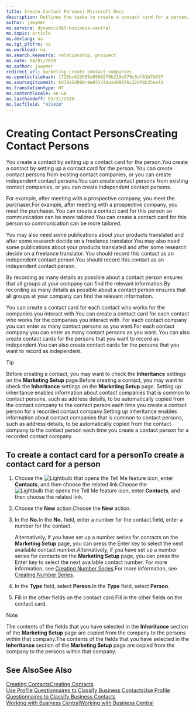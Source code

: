```yaml
---
title: Create Contact Persons| Microsoft Docs
description: Outlines the tasks to create a contact card for a person, for example, a prospect or supplier, helping to define the relationship and tailor communication.
author: jswymer
ms.service: dynamics365-business-central
ms.topic: article
ms.devlang: na
ms.tgt_pltfrm: na
ms.workload: na
ms.search.keywords: relationship, prospect
ms.date: 04/01/2019
ms.author: jswymer
redirect_url: marketing-create-contact-companies
ms.openlocfilehash: 1720bc633599a9568279b219e579c8df81b7b697
ms.sourcegitcommit: bd78a5d990c9e83174da1409076c22df8b35eafd
ms.translationtype: HT
ms.contentlocale: en-GB
ms.lasthandoff: 03/31/2019
ms.locfileid: "931428"
---
```

# <a name="creating-contact-persons"></a><span data-ttu-id="74233-103">Creating Contact Persons</span><span class="sxs-lookup"><span data-stu-id="74233-103">Creating Contact Persons</span></span>
<span data-ttu-id="74233-104">You create a contact by setting up a contact card for the person.</span><span class="sxs-lookup"><span data-stu-id="74233-104">You create a contact by setting up a contact card for the person.</span></span> <span data-ttu-id="74233-105">You can create contact persons from existing contact companies, or you can create independent contact persons.</span><span class="sxs-lookup"><span data-stu-id="74233-105">You can create contact persons from existing contact companies, or you can create independent contact persons.</span></span>

<span data-ttu-id="74233-106">For example, after meeting with a prospective company, you meet the purchaser.</span><span class="sxs-lookup"><span data-stu-id="74233-106">For example, after meeting with a prospective company, you meet the purchaser.</span></span> <span data-ttu-id="74233-107">You can create a contact card for this person so communication can be more tailored.</span><span class="sxs-lookup"><span data-stu-id="74233-107">You can create a contact card for this person so communication can be more tailored.</span></span>

<span data-ttu-id="74233-108">You may also need some publications about your products translated and after some research decide on a freelance translator.</span><span class="sxs-lookup"><span data-stu-id="74233-108">You may also need some publications about your products translated and after some research decide on a freelance translator.</span></span> <span data-ttu-id="74233-109">You should record this contact as an independent contact person.</span><span class="sxs-lookup"><span data-stu-id="74233-109">You should record this contact as an independent contact person.</span></span>

<span data-ttu-id="74233-110">By recording as many details as possible about a contact person ensures that all groups at your company can find the relevant information.</span><span class="sxs-lookup"><span data-stu-id="74233-110">By recording as many details as possible about a contact person ensures that all groups at your company can find the relevant information.</span></span>

<span data-ttu-id="74233-111">You can create a contact card for each contact who works for the companies you interact with.</span><span class="sxs-lookup"><span data-stu-id="74233-111">You can create a contact card for each contact who works for the companies you interact with.</span></span> <span data-ttu-id="74233-112">For each contact company you can enter as many contact persons as you want.</span><span class="sxs-lookup"><span data-stu-id="74233-112">For each contact company you can enter as many contact persons as you want.</span></span> <span data-ttu-id="74233-113">You can also create contact cards for the persons that you want to record as independent.</span><span class="sxs-lookup"><span data-stu-id="74233-113">You can also create contact cards for the persons that you want to record as independent.</span></span>

> [!TIP]  
>   <span data-ttu-id="74233-114">Before creating a contact, you may want to check the **Inheritance** settings on the **Marketing Setup** page.</span><span class="sxs-lookup"><span data-stu-id="74233-114">Before creating a contact, you may want to check the **Inheritance** settings on the **Marketing Setup** page.</span></span> <span data-ttu-id="74233-115">Setting up inheritance enables information about contact companies that is common to contact persons, such as address details, to be automatically copied from the contact company to the contact person each time you create a contact person for a recorded contact company.</span><span class="sxs-lookup"><span data-stu-id="74233-115">Setting up inheritance enables information about contact companies that is common to contact persons, such as address details, to be automatically copied from the contact company to the contact person each time you create a contact person for a recorded contact company.</span></span>

## <a name="to-create-a-contact-card-for-a-person"></a><span data-ttu-id="74233-116">To create a contact card for a person</span><span class="sxs-lookup"><span data-stu-id="74233-116">To create a contact card for a person</span></span>
1. <span data-ttu-id="74233-117">Choose the ![Lightbulb that opens the Tell Me feature](media/ui-search/search_small.png "Tell me what you want to do") icon, enter **Contacts**, and then choose the related link.</span><span class="sxs-lookup"><span data-stu-id="74233-117">Choose the ![Lightbulb that opens the Tell Me feature](media/ui-search/search_small.png "Tell me what you want to do") icon, enter **Contacts**, and then choose the related link.</span></span>
2. <span data-ttu-id="74233-118">Choose the **New** action.</span><span class="sxs-lookup"><span data-stu-id="74233-118">Choose the **New** action.</span></span>
3. <span data-ttu-id="74233-119">In the **No.**</span><span class="sxs-lookup"><span data-stu-id="74233-119">In the **No.**</span></span> <span data-ttu-id="74233-120">field, enter a number for the contact.</span><span class="sxs-lookup"><span data-stu-id="74233-120">field, enter a number for the contact.</span></span>

    <span data-ttu-id="74233-121">Alternatively, if you have set up a number series for contacts on the **Marketing Setup** page, you can press the Enter key to select the next available contact number.</span><span class="sxs-lookup"><span data-stu-id="74233-121">Alternatively, if you have set up a number series for contacts on the **Marketing Setup** page, you can press the Enter key to select the next available contact number.</span></span> <span data-ttu-id="74233-122">For more information, see [Creating Number Series](ui-create-number-series.md).</span><span class="sxs-lookup"><span data-stu-id="74233-122">For more information, see [Creating Number Series](ui-create-number-series.md).</span></span>
4. <span data-ttu-id="74233-123">In the **Type** field, select **Person**.</span><span class="sxs-lookup"><span data-stu-id="74233-123">In the **Type** field, select **Person**.</span></span>
5. <span data-ttu-id="74233-124">Fill in the other fields on the contact card.</span><span class="sxs-lookup"><span data-stu-id="74233-124">Fill in the other fields on the contact card.</span></span>

> [!NOTE]  
>   <span data-ttu-id="74233-125">The contents of the fields that you have selected in the **Inheritance** section of the **Marketing Setup** page are copied from the company to the persons within that company.</span><span class="sxs-lookup"><span data-stu-id="74233-125">The contents of the fields that you have selected in the **Inheritance** section of the **Marketing Setup** page are copied from the company to the persons within that company.</span></span>

## <a name="see-also"></a><span data-ttu-id="74233-126">See Also</span><span class="sxs-lookup"><span data-stu-id="74233-126">See Also</span></span>
[<span data-ttu-id="74233-127">Creating Contacts</span><span class="sxs-lookup"><span data-stu-id="74233-127">Creating Contacts</span></span>](marketing-create-contact-companies.md)  
[<span data-ttu-id="74233-128">Use Profile Questionnaires to Classify Business Contacts</span><span class="sxs-lookup"><span data-stu-id="74233-128">Use Profile Questionnaires to Classify Business Contacts</span></span>](marketing-create-contact-profile-questionnaire.md)  
[<span data-ttu-id="74233-129">Working with Business Central</span><span class="sxs-lookup"><span data-stu-id="74233-129">Working with Business Central</span></span>](ui-work-product.md)
